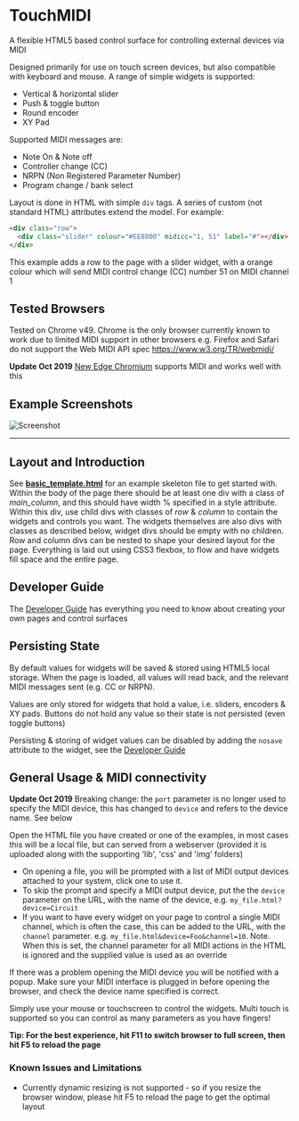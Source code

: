 # TouchMIDI
A flexible HTML5 based control surface for controlling external devices via MIDI

Designed primarily for use on touch screen devices, but also compatible with keyboard and mouse. A range of simple widgets is supported:
 * Vertical & horizontal slider
 * Push & toggle button
 * Round encoder
 * XY Pad

Supported MIDI messages are:
 * Note On & Note off
 * Controller change (CC)
 * NRPN (Non Registered Parameter Number)
 * Program change / bank select

Layout is done in HTML with simple `div` tags. A series of custom (not standard HTML) attributes extend the model. For example:
```html
<div class="row">
  <div class="slider" colour="#EE8800" midicc="1, 51" label="#"></div>
</div>
```
This example adds a row to the page with a slider widget, with a orange colour which will send MIDI control change (CC) number 51 on MIDI channel 1

## Tested Browsers
Tested on Chrome v49. Chrome is the only browser currently known to work due to limited MIDI support in other browsers e.g. Firefox and Safari do not support the Web MIDI API spec https://www.w3.org/TR/webmidi/

**Update Oct 2019** [New Edge Chromium](https://www.microsoftedgeinsider.com/en-us/) supports MIDI and works well with this

## Example Screenshots
![Screenshot](https://cloud.githubusercontent.com/assets/14982936/14581342/4c6e8a56-03e2-11e6-883e-a8bdd3dc8eb9.png)

---

## Layout and Introduction
See [**basic_template.html**](https://github.com/benc-uk/touchmidi/blob/master/basic_template.html) for an example skeleton file to get started with. Within the body of the page there should be at least one div with a class of *main_column*, and this should have width % specified in a style attribute. Within this div, use child divs with classes of *row* & *column* to contain the widgets and controls you want. The widgets themselves are also divs with classes as described below, widget divs should be empty with no children. Row and column divs can be nested to shape your desired layout for the page. Everything is laid out using CSS3 flexbox, to flow and have widgets fill space and the entire page.

## Developer Guide
The [Developer Guide](https://github.com/benc-uk/touchmidi/wiki/Developer-Guide) has everything you need to know about creating your own pages and control surfaces

## Persisting State
By default values for widgets will be saved & stored using HTML5 local storage. When the page is loaded, all values will read back, and the relevant MIDI messages sent (e.g. CC or NRPN).  

Values are only stored for widgets that hold a value, i.e. sliders, encoders & XY pads. Buttons do not hold any value so their state is not persisted (even toggle buttons)

Persisting & storing of widget values can be disabled by adding the `nosave` attribute to the widget, see the [Developer Guide](https://github.com/benc-uk/touchmidi/wiki/Developer-Guide) 

## General Usage & MIDI connectivity

**Update Oct 2019** Breaking change: the `port` parameter is no longer used to specify the MIDI device, this has changed to `device` and refers to the device name. See below

Open the HTML file you have created or one of the examples, in most cases this will be a local file, but can served from a webserver (provided it is uploaded along with the supporting 'lib', 'css' and 'img' folders)
 * On opening a file, you will be prompted with a list of MIDI output devices attached to your system, click one to use it.
 * To skip the prompt and specify a MIDI output device, put the the `device` parameter on the URL, with the name of the device, e.g. `my_file.html?device=Circuit`
 * If you want to have every widget on your page to control a single MIDI channel, which is often the case, this can be added to the URL, with the `channel` parameter. e.g. `my_file.html&device=Foo&channel=10`. Note. When this is set, the channel parameter for all MIDI actions in the HTML is ignored and the supplied value is used as an override

If there was a problem opening the MIDI device you will be notified with a popup. Make sure your MIDI interface is plugged in before opening the browser, and check the device name specified is correct.

Simply use your mouse or touchscreen to control the widgets. Multi touch is supported so you can control as many parameters as you have fingers!

**Tip: For the best experience, hit F11 to switch browser to full screen, then hit F5 to reload the page**

### Known Issues and Limitations
 * Currently dynamic resizing is not supported - so if you resize the browser window, please hit F5 to reload the page to get the optimal layout
